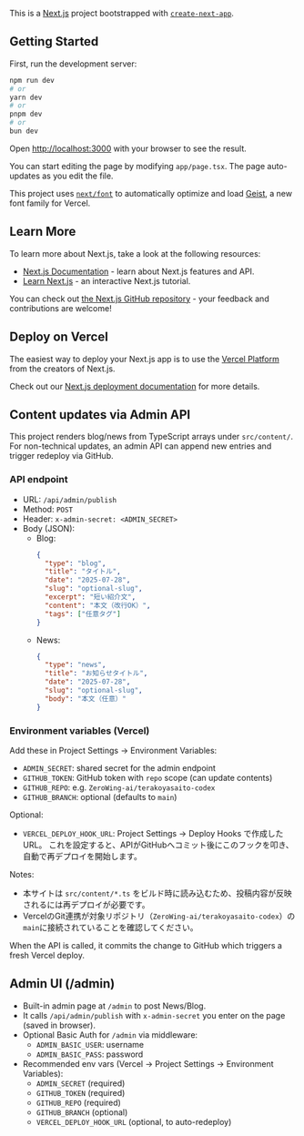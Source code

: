 This is a [Next.js](https://nextjs.org) project bootstrapped with [`create-next-app`](https://nextjs.org/docs/app/api-reference/cli/create-next-app).

## Getting Started

First, run the development server:

```bash
npm run dev
# or
yarn dev
# or
pnpm dev
# or
bun dev
```

Open [http://localhost:3000](http://localhost:3000) with your browser to see the result.

You can start editing the page by modifying `app/page.tsx`. The page auto-updates as you edit the file.

This project uses [`next/font`](https://nextjs.org/docs/app/building-your-application/optimizing/fonts) to automatically optimize and load [Geist](https://vercel.com/font), a new font family for Vercel.

## Learn More

To learn more about Next.js, take a look at the following resources:

- [Next.js Documentation](https://nextjs.org/docs) - learn about Next.js features and API.
- [Learn Next.js](https://nextjs.org/learn) - an interactive Next.js tutorial.

You can check out [the Next.js GitHub repository](https://github.com/vercel/next.js) - your feedback and contributions are welcome!

## Deploy on Vercel

The easiest way to deploy your Next.js app is to use the [Vercel Platform](https://vercel.com/new?utm_medium=default-template&filter=next.js&utm_source=create-next-app&utm_campaign=create-next-app-readme) from the creators of Next.js.

Check out our [Next.js deployment documentation](https://nextjs.org/docs/app/building-your-application/deploying) for more details.

## Content updates via Admin API

This project renders blog/news from TypeScript arrays under `src/content/`.
For non-technical updates, an admin API can append new entries and trigger redeploy via GitHub.

### API endpoint

- URL: `/api/admin/publish`
- Method: `POST`
- Header: `x-admin-secret: <ADMIN_SECRET>`
- Body (JSON):
  - Blog:
    ```json
    {
      "type": "blog",
      "title": "タイトル",
      "date": "2025-07-28",
      "slug": "optional-slug",
      "excerpt": "短い紹介文",
      "content": "本文（改行OK）",
      "tags": ["任意タグ"]
    }
    ```
  - News:
    ```json
    {
      "type": "news",
      "title": "お知らせタイトル",
      "date": "2025-07-28",
      "slug": "optional-slug",
      "body": "本文（任意）"
    }
    ```

### Environment variables (Vercel)

Add these in Project Settings → Environment Variables:

- `ADMIN_SECRET`: shared secret for the admin endpoint
- `GITHUB_TOKEN`: GitHub token with `repo` scope (can update contents)
- `GITHUB_REPO`: e.g. `ZeroWing-ai/terakoyasaito-codex`
- `GITHUB_BRANCH`: optional (defaults to `main`)

Optional:

- `VERCEL_DEPLOY_HOOK_URL`: Project Settings → Deploy Hooks で作成したURL。
  これを設定すると、APIがGitHubへコミット後にこのフックを叩き、自動で再デプロイを開始します。

Notes:
- 本サイトは `src/content/*.ts` をビルド時に読み込むため、投稿内容が反映されるには再デプロイが必要です。
- VercelのGit連携が対象リポジトリ（`ZeroWing-ai/terakoyasaito-codex`）の`main`に接続されていることを確認してください。

When the API is called, it commits the change to GitHub which triggers a fresh Vercel deploy.

## Admin UI (/admin)

- Built-in admin page at `/admin` to post News/Blog.
- It calls `/api/admin/publish` with `x-admin-secret` you enter on the page (saved in browser).
- Optional Basic Auth for `/admin` via middleware:
  - `ADMIN_BASIC_USER`: username
  - `ADMIN_BASIC_PASS`: password
- Recommended env vars (Vercel → Project Settings → Environment Variables):
  - `ADMIN_SECRET` (required)
  - `GITHUB_TOKEN` (required)
  - `GITHUB_REPO` (required)
  - `GITHUB_BRANCH` (optional)
  - `VERCEL_DEPLOY_HOOK_URL` (optional, to auto-redeploy)
